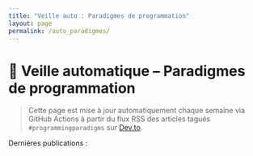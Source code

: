 ```yaml
---
title: "Veille auto : Paradigmes de programmation"
layout: page
permalink: /auto_paradigmes/
---
```


# 🧠 Veille automatique – Paradigmes de programmation

> Cette page est mise à jour automatiquement chaque semaine via GitHub Actions à partir du flux RSS des articles tagués `#programmingparadigms` sur [Dev.to](https://dev.to).

Dernières publications :

<!-- Le contenu sera injecté ici automatiquement via le script fetch-rss.js -->
